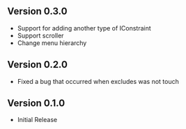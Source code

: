 ## Version 0.3.0

-   Support for adding another type of IConstraint
-   Support scroller
-   Change menu hierarchy

## Version 0.2.0

-   Fixed a bug that occurred when excludes was not touch

## Version 0.1.0

-   Initial Release
